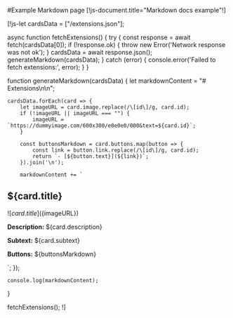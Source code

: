 #Example Markdown page
[!js-document.title="Markdown docs example"!]

[!js-let cardsData = ["/extensions.json"];

async function fetchExtensions() {
    try {
        const response = await fetch(cardsData[0]);
        if (!response.ok) {
            throw new Error('Network response was not ok');
        }
        cardsData = await response.json();
        generateMarkdown(cardsData);
    } catch (error) {
        console.error('Failed to fetch extensions:', error);
    }
}

function generateMarkdown(cardsData) {
    let markdownContent = "# Extensions\n\n";

    cardsData.forEach(card => {
        let imageURL = card.image.replace(/\[id\]/g, card.id);
        if (!imageURL || imageURL === "") {
            imageURL = `https://dummyimage.com/600x300/e0e0e0/000&text=${card.id}`;
        }

        const buttonsMarkdown = card.buttons.map(button => {
            const link = button.link.replace(/\[id\]/g, card.id);
            return `- [${button.text}](${link})`;
        }).join('\n');

        markdownContent += `
## ${card.title}

![${card.title}](${imageURL})

**Description:** ${card.description}

**Subtext:** ${card.subtext}

**Buttons:**
${buttonsMarkdown}

`;
    });

    console.log(markdownContent);
}

fetchExtensions();
!]
